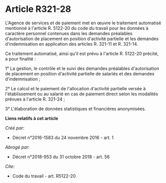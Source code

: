 # Article R321-28

L'Agence de services et de paiement met en œuvre le traitement automatisé mentionné à l'article R. 5122-20 du code du travail
pour les données à caractère personnel contenues dans les demandes préalables d'autorisation de placement en position
d'activité partielle et les demandes d'indemnisation en application des articles R. 321-11 et R. 321-14.

Ce traitement automatisé, ainsi qu'il est prévu à l'article R. 5122-20 précité, a pour finalité :

1° La gestion, le contrôle et le suivi des demandes préalables d'autorisation de placement en position d'activité partielle
de salariés et des demandes d'indemnisation ;

2° Le calcul et le paiement de l'allocation d'activité partielle versée à l'établissement ou au salarié en cas de paiement
direct selon les modalités prévues à l'article R. 321-24 ;

3° L'élaboration de données statistiques et financières anonymisées.

**Liens relatifs à cet article**

_Créé par_:

  - Décret n°2016-1583 du 24 novembre 2016 - art. 1

_Abrogé par_:

  - Décret n°2018-953 du 31 octobre 2018 - art. 56

_Cite_:

  - Code du travail - art. R5122-20
